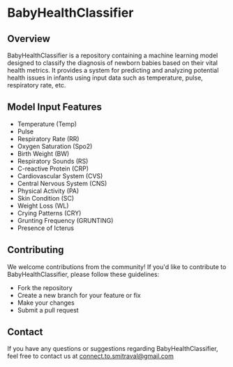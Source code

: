 # BabyHealthClassifier

## Overview
BabyHealthClassifier is a repository containing a machine learning model designed to classify the diagnosis of newborn babies based on their vital health metrics. It provides a system for predicting and analyzing potential health issues in infants using input data such as temperature, pulse, respiratory rate, etc.

## Model Input Features
- Temperature (Temp)
- Pulse
- Respiratory Rate (RR)
- Oxygen Saturation (Spo2)
- Birth Weight (BW)
- Respiratory Sounds (RS)
- C-reactive Protein (CRP)
- Cardiovascular System (CVS)
- Central Nervous System (CNS)
- Physical Activity (PA)
- Skin Condition (SC)
- Weight Loss (WL)
- Crying Patterns (CRY)
- Grunting Frequency (GRUNTING)
- Presence of Icterus

## Contributing
We welcome contributions from the community! If you'd like to contribute to BabyHealthClassifier, please follow these guidelines:
- Fork the repository
- Create a new branch for your feature or fix
- Make your changes
- Submit a pull request

## Contact
If you have any questions or suggestions regarding BabyHealthClassifier, feel free to contact us at <a>connect.to.smitraval@gmail.com</a>
